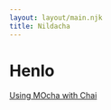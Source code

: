 ```yaml
---
layout: layout/main.njk
title: Nildacha
---
```


# Henlo

[Using MOcha with Chai](/mocha-chai-setup)
